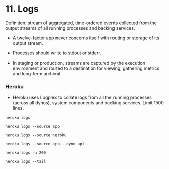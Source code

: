 # 11. Logs

Definition: stream of aggregated, time-ordered events collected from the output streams of all running processes and backing services.

 - A twelve-factor app never concerns itself with routing or storage of its output stream.

 - Processes should write to stdout or stderr.

 - In staging or production, streams are captured by the execution environment and routed to a destination for viewing, gathering metrics and long-term archival.

### Heroku

 - Heroku uses Logplex to collate logs from all the running processes (across all dynos), system components and backing services. Limit 1500 lines.

`heroku logs`

`heroku logs --source app`

`heroku logs --source heroku`

`heroku logs --source app --dyno api`

`heroku logs -n 200`

`heroku logs --tail`
